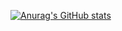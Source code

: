 <p dir="auto"><a target="_blank" rel="noopener noreferrer nofollow" href="https://camo.githubusercontent.com/e03c7bd73ab84167a2b73de746df4187986e2f239dada1b4533f7dddb173e7fe/68747470733a2f2f6769746875622d726561646d652d73746174732e76657263656c2e6170702f6170693f757365726e616d653d537465616d6d6e47465826686964653d636f6e74726962732c707273"><img src="https://camo.githubusercontent.com/e03c7bd73ab84167a2b73de746df4187986e2f239dada1b4533f7dddb173e7fe/68747470733a2f2f6769746875622d726561646d652d73746174732e76657263656c2e6170702f6170693f757365726e616d653d537465616d6d6e47465826686964653d636f6e74726962732c707273" alt="Anurag's GitHub stats" data-canonical-src="https://github-readme-stats.vercel.app/api?username=SteammnGFX&amp;hide=contribs,prs" style="max-width: 100%;"></a></p>
